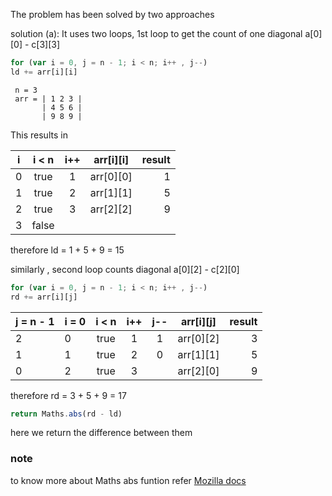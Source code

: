 The problem has been solved by two approaches

solution (a):
It uses two loops, 1st loop to get the count of one diagonal a[0][0] - c[3][3]
```javascript
for (var i = 0, j = n - 1; i < n; i++ , j--) 
ld += arr[i][i]
```
```
 n = 3
 arr = | 1 2 3 |
       | 4 5 6 |
       | 9 8 9 |
```
This results in 

| i   | i < n  | i++  | arr[i][i] | result |
| -------- |:--------:| :-----:| :------:| ----:|
| 0   | true | 1 | arr[0][0] | 1 |
| 1   | true | 2 | arr[1][1] | 5 |
| 2   | true | 3 | arr[2][2] | 9 |
| 3   | false | | | |

therefore ld = 1 + 5 + 9 = 15

similarly , second loop counts diagonal a[0][2] - c[2][0]
```javascript
for (var i = 0, j = n - 1; i < n; i++ , j--) 
rd += arr[i][j]
```
| j = n - 1 | i = 0  | i < n  | i++ | j--  | arr[i][j] | result |
| -----| --- |:--------:|:-----:|:------:| :----:| ----:|
| 2  | 0 | true | 1 | 1 | arr[0][2] | 3 |
| 1  | 1 | true | 2 | 0 | arr[1][1] | 5 |
| 0  | 2 | true | 3 |  | arr[2][0] | 9 |

therefore rd = 3 + 5 + 9 = 17

```javascript
return Maths.abs(rd - ld)
```
here we return the difference between them

### note

to know more about Maths abs funtion refer [Mozilla docs](https://developer.mozilla.org/en-US/docs/Web/JavaScript/Reference/Global_Objects/Math/abs)
